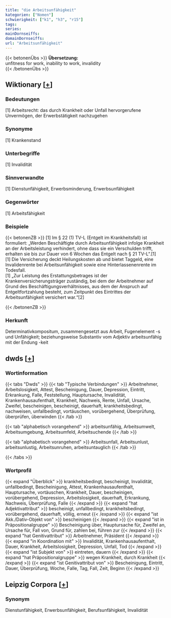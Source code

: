 ```yaml
---
title: "die Arbeitsunfähigkeit"
kategorien: ["Nomen"]
schwierigkeit: ["k1", "h3", "r15"]
tags:
series:
mainDornseiffs:
domainDornseiffs:
url: "Arbeitsunfähigkeit"
---
```


{{< betonenÜbs >}}
**Übersetzung:**  
unfitness for work, inability to work, invalidity  
{{< /betonenÜbs >}}

## Wiktionary [[+](https://de.wiktionary.org/wiki/Arbeitsunfähigkeit)]

### Bedeutungen
[1] Arbeitsrecht: das durch Krankheit oder Unfall hervorgerufene Unvermögen, der Erwerbstätigkeit nachzugehen  

### Synonyme
[1] Krankenstand  

### Unterbegriffe
[1] Invalidität  

### Sinnverwandte
[1] Dienstunfähigkeit, Erwerbsminderung, Erwerbsunfähigkeit  

### Gegenwörter
[1] Arbeitsfähigkeit  

### Beispiele
{{< betonenZB >}}
[1] Im § 22 (1) TV-L (Entgelt im Krankheitsfall) ist formuliert: „Werden Beschäftigte durch Arbeitsunfähigkeit infolge Krankheit an der Arbeitsleistung verhindert, ohne dass sie ein Verschulden trifft, erhalten sie bis zur Dauer von 6 Wochen das Entgelt nach § 21 TV-L“.[1]  
[1] Die Versicherung deckt Heilungskosten ab und bietet Taggeld, eine Invalidenrente bei Arbeitsunfähigkeit sowie eine Hinterlassenenrente im Todesfall.  
[1] „Zur Leistung des Erstattungsbetrages ist der Krankenversicherungsträger zuständig, bei dem der Arbeitnehmer auf Grund des Beschäftigungsverhältnisses, aus dem der Anspruch auf Entgeltfortzahlung besteht, zum Zeitpunkt des Eintrittes der Arbeitsunfähigkeit versichert war.“[2]  

{{< /betonenZB >}}
### Herkunft
Determinativkompositum, zusammengesetzt aus Arbeit, Fugenelement -s und Unfähigkeit; beziehungsweise Substantiv vom Adjektiv arbeitsunfähig mit der Endung -keit  



## dwds [[+](https://www.dwds.de/wb/Arbeitsunfähigkeit)]

### Wortinformation
{{< tabs "Dwds" >}}
{{< tab "Typische Verbindungen" >}}
Arbeitnehmer, Arbeitslosigkeit, Attest, Bescheinigung, Dauer, Depression, Eintritt, Erkrankung, Falle, Feststellung, Hauptursache, Invalidität, Krankenhausaufenthalt, Krankheit, Nachweis, Rente, Unfall, Ursache, Zweifel, bescheinigen, bescheinigt, dauerhaft, krankheitsbedingt, nachweisen, unfallbedingt, vortäuschen, vorübergehend, Überprüfung, überprüfen, überwinden
{{< /tab >}}

{{< tab "alphabetisch vorangehend" >}}
arbeitsunfähig, Arbeitsumwelt, Arbeitsumgebung, Arbeitsumfeld, Arbeitsuchende
{{< /tab >}}

{{< tab "alphabetisch vorangehend" >}}
Arbeitsunfall, Arbeitsunlust, arbeitsunlustig, Arbeitsunruhen, arbeitsuntauglich
{{< /tab >}}

{{< /tabs >}}

### Wortprofil
{{< expand "Überblick" >}} krankheitsbedingt, bescheinigt, Invalidität, unfallbedingt, Bescheinigung, Attest, Krankenhausaufenthalt, Hauptursache, vortäuschen, Krankheit, Dauer, bescheinigen, vorübergehend, Depression, Arbeitslosigkeit, dauerhaft, Erkrankung, Nachweis, Überprüfung, Falle {{< /expand >}}
{{< expand "hat Adjektivattribut" >}} bescheinigt, unfallbedingt, krankheitsbedingt, vorübergehend, dauerhaft, völlig, erneut {{< /expand >}}
{{< expand "ist Akk./Dativ-Objekt von" >}} bescheinigen {{< /expand >}}
{{< expand "ist in Präpositionalgruppe" >}} Bescheinigung über, Hauptursache für, Zweifel an, Ursache für, Fall von, Grund für, zahlen bei, führen zur {{< /expand >}}
{{< expand "hat Genitivattribut" >}} Arbeitnehmer, Präsident {{< /expand >}}
{{< expand "in Koordination mit" >}} Invalidität, Krankenhausaufenthalt, Dauer, Krankheit, Arbeitslosigkeit, Depression, Unfall, Tod {{< /expand >}}
{{< expand "ist Subjekt von" >}} eintreten, dauern {{< /expand >}}
{{< expand "hat Präpositionalgruppe" >}} wegen Krankheit, durch Krankheit {{< /expand >}}
{{< expand "ist Genitivattribut von" >}} Bescheinigung, Eintritt, Dauer, Überprüfung, Woche, Falle, Tag, Fall, Zeit, Beginn {{< /expand >}}

## Leipzig Corpora [[+](https://corpora.uni-leipzig.de/en/res?word=Arbeitsunfähigkeit&corpusId=deu_newscrawl-public_2018)]


### Synonym
Dienstunfähigkeit, Erwerbsunfähigkeit, Berufsunfähigkeit, Invalidität

